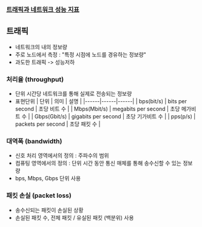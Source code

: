 ### [트래픽과 네트워크 성능 지표](https://www.inflearn.com/courses/lecture?courseId=335940&unitId=261907&subtitleLanguage=ko)

## 트래픽 

- 네트워크의 내의 정보량
- 주로 노드에서 측정 : "특정 시점에 노드를 경유하는 정보량"
- 과도한 트래픽 -> 성능저하 

### 처리율 (throughput)

- 단위 시간당 네트워크를 통해 실제로 전송되는 정보량
- 표현단위 
| 단위 | 의미 | 설명 |
|------|------|------|
| bps(bit/s) | bits per second | 초당 비트 수 |
| Mbps(Mbit/s) | megabits per second | 초당 메가비트 수 |
| Gbps(Gbit/s) | gigabits per second | 초당 기가비트 수 |
| pps(p/s) | packets per second | 초당 패킷 수 |

### 대역폭 (bandwidth)

- 신호 처리 영역에서의 정의 : 주파수의 범위
- 컴퓨팅 영역에서의 정의 : 단위 시간 동안 통신 매체를 통해 송수신할 수 있는 정보량
- bps, Mbps, Gbps 단위 사용

### 패킷 손실 (packet loss)

- 송수신되는 패킷이 손실된 상황
- 손실된 패킷 수, 전체 패킷 / 유실된 패킷 (백분위) 사용

